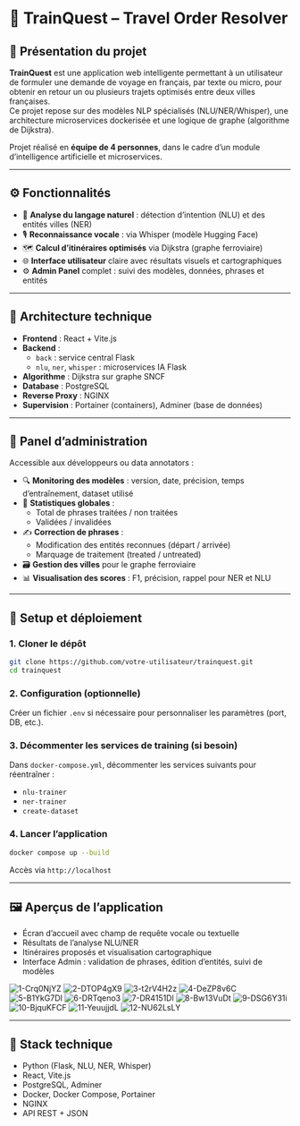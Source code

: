 
# 🧭 TrainQuest – Travel Order Resolver

## 📝 Présentation du projet

**TrainQuest** est une application web intelligente permettant à un utilisateur de formuler une demande de voyage en français, par texte ou micro, pour obtenir en retour un ou plusieurs trajets optimisés entre deux villes françaises.  
Ce projet repose sur des modèles NLP spécialisés (NLU/NER/Whisper), une architecture microservices dockerisée et une logique de graphe (algorithme de Dijkstra).

Projet réalisé en **équipe de 4 personnes**, dans le cadre d’un module d’intelligence artificielle et microservices.

---

## ⚙️ Fonctionnalités

- 🧠 **Analyse du langage naturel** : détection d’intention (NLU) et des entités villes (NER)
- 🎙️ **Reconnaissance vocale** : via Whisper (modèle Hugging Face)
- 🗺️ **Calcul d’itinéraires optimisés** via Dijkstra (graphe ferroviaire)
- 🌐 **Interface utilisateur** claire avec résultats visuels et cartographiques
- ⚙️ **Admin Panel** complet : suivi des modèles, données, phrases et entités

---

## 🧱 Architecture technique

- **Frontend** : React + Vite.js
- **Backend** :
  - `back` : service central Flask
  - `nlu`, `ner`, `whisper` : microservices IA Flask
- **Algorithme** : Dijkstra sur graphe SNCF
- **Database** : PostgreSQL
- **Reverse Proxy** : NGINX
- **Supervision** : Portainer (containers), Adminer (base de données)

---

## 🧪 Panel d’administration

Accessible aux développeurs ou data annotators :
- 🔍 **Monitoring des modèles** : version, date, précision, temps d’entraînement, dataset utilisé
- 🧮 **Statistiques globales** :
  - Total de phrases traitées / non traitées
  - Validées / invalidées
- ✍️ **Correction de phrases** :
  - Modification des entités reconnues (départ / arrivée)
  - Marquage de traitement (treated / untreated)
- 🗃️ **Gestion des villes** pour le graphe ferroviaire
- 📊 **Visualisation des scores** : F1, précision, rappel pour NER et NLU

---

## 🚀 Setup et déploiement

### 1. Cloner le dépôt
```bash
git clone https://github.com/votre-utilisateur/trainquest.git
cd trainquest
```

### 2. Configuration (optionnelle)
Créer un fichier `.env` si nécessaire pour personnaliser les paramètres (port, DB, etc.).

### 3. Décommenter les services de training (si besoin)
Dans `docker-compose.yml`, décommenter les services suivants pour réentraîner :
- `nlu-trainer`
- `ner-trainer`
- `create-dataset`

### 4. Lancer l’application
```bash
docker compose up --build
```
Accès via `http://localhost`

---

## 🖼️ Aperçus de l’application

- Écran d’accueil avec champ de requête vocale ou textuelle  
- Résultats de l’analyse NLU/NER  
- Itinéraires proposés et visualisation cartographique  
- Interface Admin : validation de phrases, édition d’entités, suivi de modèles


![1-Crq0NjYZ](screens/1-Crq0NjYZ.webp)
![2-DTOP4gX9](screens/2-DTOP4gX9.webp)
![3-t2rV4H2z](screens/3-t2rV4H2z.webp)
![4-DeZP8v6C](screens/4-DeZP8v6C.webp)
![5-B1YkG7DI](screens/5-B1YkG7DI.webp)
![6-DRTqeno3](screens/6-DRTqeno3.webp)
![7-DR4151Dl](screens/7-DR4151Dl.webp)
![8-Bw13VuDt](screens/8-Bw13VuDt.webp)
![9-DSG6Y31i](screens/9-DSG6Y31i.webp)
![10-BjquKFCF](screens/10-BjquKFCF.webp)
![11-YeuujjdL](screens/11-YeuujjdL.webp)
![12-NU62LsLY](screens/12-NU62LsLY.webp)

---

## 🧰 Stack technique

- Python (Flask, NLU, NER, Whisper)
- React, Vite.js
- PostgreSQL, Adminer
- Docker, Docker Compose, Portainer
- NGINX
- API REST + JSON